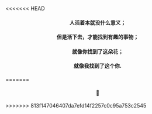 <<<<<<< HEAD
<h4 align='center' style='font-weight:800;'>人活着本就没什么意义；</h4>
<h4 align='center' style='font-weight:800;'>但是活下去，才能找到有趣的事物；</h4>
<h4 align='center' style='font-weight:800;'>就像你找到了这朵花；</h4>
<h4 align='center' style='font-weight:800;'>就像我找到了这个你.</h4>
=======
<h4 align='center' style='font-weight:800;'>👀</h4>
>>>>>>> 813f147046407da7efd14f2257c0c95a753c2545
